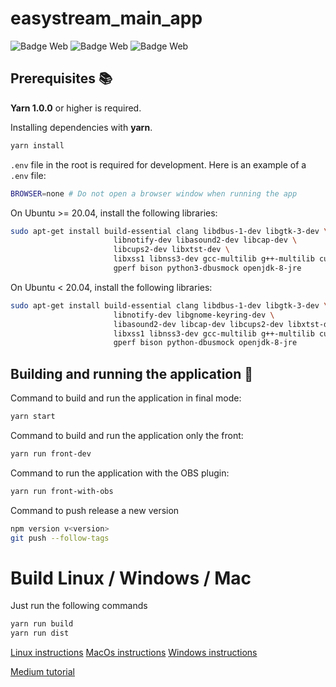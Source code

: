 # easystream_main_app

![Badge Web](https://img.shields.io/badge/Stack-Electron-cyan?logo=electron)
![Badge Web](https://img.shields.io/badge/Web-React-blue?logo=react)
![Badge Web](https://img.shields.io/badge/Back-Node-green?logo=node.js)

## Prerequisites :books:

**Yarn 1.0.0** or higher is required.

Installing dependencies with **yarn**.
```bash
yarn install
```

`.env` file in the root is required for development.
Here is an example of a `.env` file:
```bash
BROWSER=none # Do not open a browser window when running the app
```

On Ubuntu >= 20.04, install the following libraries:
```bash
sudo apt-get install build-essential clang libdbus-1-dev libgtk-3-dev \
                       libnotify-dev libasound2-dev libcap-dev \
                       libcups2-dev libxtst-dev \
                       libxss1 libnss3-dev gcc-multilib g++-multilib curl \
                       gperf bison python3-dbusmock openjdk-8-jre
```

On Ubuntu < 20.04, install the following libraries:
```bash
sudo apt-get install build-essential clang libdbus-1-dev libgtk-3-dev \
                       libnotify-dev libgnome-keyring-dev \
                       libasound2-dev libcap-dev libcups2-dev libxtst-dev \
                       libxss1 libnss3-dev gcc-multilib g++-multilib curl \
                       gperf bison python-dbusmock openjdk-8-jre
```

## Building and running the application :rocket:

Command to build and run the application in final mode:
```bash
yarn start
```

Command to build and run the application only the front:
```bash
yarn run front-dev
```

Command to run the application with the OBS plugin:
```bash
yarn run front-with-obs
```

Command to push release a new version
```bash
npm version v<version>
git push --follow-tags
```

# Build Linux / Windows / Mac

Just run the following commands
```bash
yarn run build
yarn run dist
```

[Linux instructions](https://www.electronjs.org/fr/docs/latest/development/build-instructions-linux)
[MacOs instructions](https://www.electronjs.org/fr/docs/latest/development/build-instructions-macos)
[Windows instructions](https://www.electronjs.org/fr/docs/latest/development/build-instructions-windows)

[Medium tutorial](https://medium.com/@kitze/%EF%B8%8F-from-react-to-an-electron-app-ready-for-production-a0468ecb1da3)
